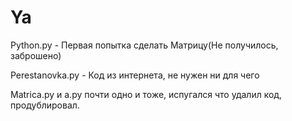 # Ya
Python.py - Первая попытка сделать Матрицу(Не получилось, заброшено)

Perestanovka.py - Код из интернета, не нужен ни для чего

Matrica.py и a.py почти одно и тоже, испугался что удалил код, продублировал.
